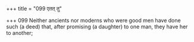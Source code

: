 +++
title = "099 एतत् तु"

+++
099	Neither ancients nor moderns who were good men have done such (a deed) that, after promising (a daughter) to one man, they have her to another;
